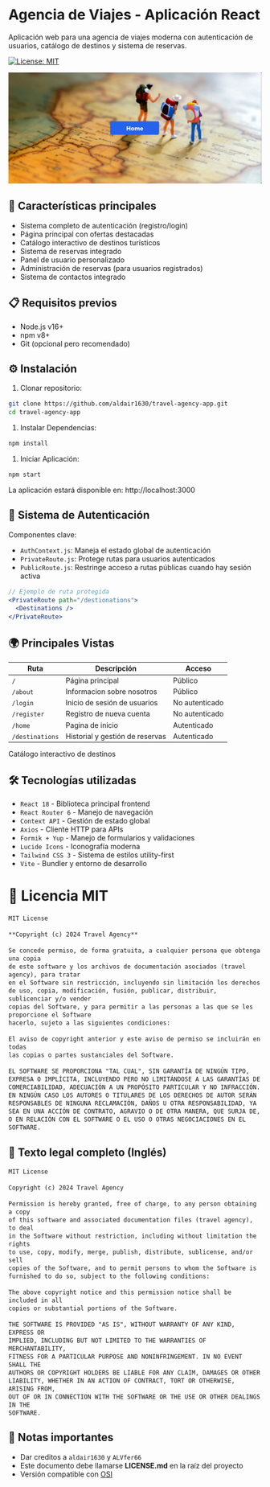 # Agencia de Viajes - Aplicación React

Aplicación web para una agencia de viajes moderna con autenticación de usuarios, catálogo de destinos y sistema de reservas.

[![License: MIT](https://img.shields.io/badge/License-MIT-blue.svg)](https://opensource.org/licenses/MIT)

![Preview de la aplicación](./public/preview.png) <!-- Agrega imagen real si tienes -->

## 🚀 Características principales

- Sistema completo de autenticación (registro/login)
- Página principal con ofertas destacadas
- Catálogo interactivo de destinos turísticos
- Sistema de reservas integrado
- Panel de usuario personalizado
- Administración de reservas (para usuarios registrados)
- Sistema de contactos integrado

## 📋 Requisitos previos

- Node.js v16+
- npm v8+
- Git (opcional pero recomendado)

## ⚙️ Instalación

1. Clonar repositorio:

```bash
git clone https://github.com/aldair1630/travel-agency-app.git
cd travel-agency-app
```

1. Instalar Dependencias:

```bash
npm install
```

1. Iniciar Aplicación:

```bash
npm start
```

La aplicación estará disponible en: http://localhost:3000

## 🔐 Sistema de Autenticación

Componentes clave:

- `AuthContext.js`: Maneja el estado global de autenticación
- `PrivateRoute.js`: Protege rutas para usuarios autenticados
- `PublicRoute.js`: Restringe acceso a rutas públicas cuando hay sesión activa

```jsx
// Ejemplo de ruta protegida
<PrivateRoute path="/destionations">
  <Destinations />
</PrivateRoute>
```

## 🌍 Principales Vistas

| Ruta            | Descripción                     | Acceso         |
| --------------- | ------------------------------- | -------------- |
| `/`             | Página principal                | Público        |
| `/about`        | Informacion sobre nosotros      | Público        |
| `/login`        | Inicio de sesión de usuarios    | No autenticado |
| `/register`     | Registro de nueva cuenta        | No autenticado |
| `/home`         | Pagina de inicio                | Autenticado    |
| `/destinations` | Historial y gestión de reservas | Autenticado    |

Catálogo interactivo de destinos

## 🛠 Tecnologías utilizadas

- `React 18` - Biblioteca principal frontend
- `React Router 6` - Manejo de navegación
- `Context API` - Gestión de estado global
- `Axios` - Cliente HTTP para APIs
- `Formik + Yup` - Manejo de formularios y validaciones
- `Lucide Icons` - Iconografía moderna
- `Tailwind CSS 3` - Sistema de estilos utility-first
- `Vite` - Bundler y entorno de desarrollo

# 📜 Licencia MIT

```text
MIT License

**Copyright (c) 2024 Travel Agency**

Se concede permiso, de forma gratuita, a cualquier persona que obtenga una copia
de este software y los archivos de documentación asociados (travel agency), para tratar
en el Software sin restricción, incluyendo sin limitación los derechos
de uso, copia, modificación, fusión, publicar, distribuir, sublicenciar y/o vender
copias del Software, y para permitir a las personas a las que se les proporcione el Software
hacerlo, sujeto a las siguientes condiciones:

El aviso de copyright anterior y este aviso de permiso se incluirán en todas
las copias o partes sustanciales del Software.

EL SOFTWARE SE PROPORCIONA "TAL CUAL", SIN GARANTÍA DE NINGÚN TIPO, EXPRESA O IMPLÍCITA, INCLUYENDO PERO NO LIMITÁNDOSE A LAS GARANTÍAS DE COMERCIABILIDAD, ADECUACIÓN A UN PROPÓSITO PARTICULAR Y NO INFRACCIÓN. EN NINGÚN CASO LOS AUTORES O TITULARES DE LOS DERECHOS DE AUTOR SERÁN RESPONSABLES DE NINGUNA RECLAMACIÓN, DAÑOS U OTRA RESPONSABILIDAD, YA SEA EN UNA ACCIÓN DE CONTRATO, AGRAVIO O DE OTRA MANERA, QUE SURJA DE, O EN RELACIÓN CON EL SOFTWARE O EL USO O OTRAS NEGOCIACIONES EN EL SOFTWARE.
```

## 📜 Texto legal completo (Inglés)

```text
MIT License

Copyright (c) 2024 Travel Agency

Permission is hereby granted, free of charge, to any person obtaining a copy
of this software and associated documentation files (travel agency), to deal
in the Software without restriction, including without limitation the rights
to use, copy, modify, merge, publish, distribute, sublicense, and/or sell
copies of the Software, and to permit persons to whom the Software is
furnished to do so, subject to the following conditions:

The above copyright notice and this permission notice shall be included in all
copies or substantial portions of the Software.

THE SOFTWARE IS PROVIDED "AS IS", WITHOUT WARRANTY OF ANY KIND, EXPRESS OR
IMPLIED, INCLUDING BUT NOT LIMITED TO THE WARRANTIES OF MERCHANTABILITY,
FITNESS FOR A PARTICULAR PURPOSE AND NONINFRINGEMENT. IN NO EVENT SHALL THE
AUTHORS OR COPYRIGHT HOLDERS BE LIABLE FOR ANY CLAIM, DAMAGES OR OTHER
LIABILITY, WHETHER IN AN ACTION OF CONTRACT, TORT OR OTHERWISE, ARISING FROM,
OUT OF OR IN CONNECTION WITH THE SOFTWARE OR THE USE OR OTHER DEALINGS IN THE
SOFTWARE.
```

## 📌 Notas importantes

- Dar creditos a `aldair1630` y `ALVfer66`
- Este documento debe llamarse **LICENSE.md** en la raíz del proyecto
- Versión compatible con [OSI](https://opensource.org/licenses/MIT)
